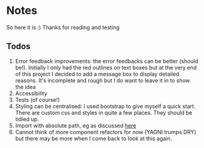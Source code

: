 # Notes

So here it is :) Thanks for reading and testing

## Todos

1. Error feedback improvements: the error feedbacks can be better (should be!). Initially I only had the red outlines on text boxes but at the very end of this project I decided to add a message box to display detailed reasons. It's incomplete and rough but I do want to leave it in to show the idea
2. Accessibility
3. Tests (of course!)
4. Styling can be centralised: I used bootstrap to give myself a quick start. There are custom css and styles in quite a few places. They should be tidied up.
5. Import with absolute path, eg as discussed [here](https://gist.github.com/branneman/8048520)
6. Cannot think of more component refactors for now (YAGNI trumps DRY) but there may be more when I come back to look at this again.
